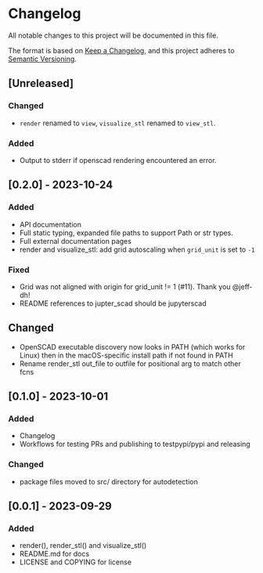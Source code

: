 # Changelog

All notable changes to this project will be documented in this file.

The format is based on [Keep a Changelog](https://keepachangelog.com/en/1.0.0/),
and this project adheres to [Semantic Versioning](https://semver.org/spec/v2.0.0.html).

## [Unreleased]

### Changed

- `render` renamed to `view`, `visualize_stl` renamed to `view_stl`.

### Added

- Output to stderr if openscad rendering encountered an error.


## [0.2.0] - 2023-10-24

### Added

- API documentation
- Full static typing, expanded file paths to support Path or str types.
- Full external documentation pages
- render and visualize_stl: add grid autoscaling when `grid_unit` is set to `-1`

### Fixed

- Grid was not aligned with origin for grid_unit != 1 (#11). Thank you @jeff-dh!
- README references to jupter_scad should be jupyterscad

## Changed

- OpenSCAD executable discovery now looks in PATH (which works for Linux) then
  in the macOS-specific install path if not found in PATH
- Rename render_stl out_file to outfile for positional arg to match other fcns


## [0.1.0] - 2023-10-01

### Added

- Changelog
- Workflows for testing PRs and publishing to testpypi/pypi and releasing

### Changed

- package files moved to src/ directory for autodetection


## [0.0.1] - 2023-09-29

### Added

- render(), render_stl() and visualize_stl()
- README.md for docs
- LICENSE and COPYING for license
